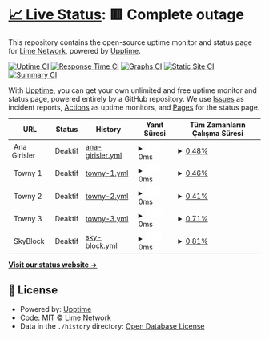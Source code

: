 # [📈 Live Status](https://status.craftlime.net): <!--live status--> **🟥 Complete outage**

This repository contains the open-source uptime monitor and status page for [Lime Network](https://craftlime.net), powered by [Upptime](https://github.com/upptime/upptime).

[![Uptime CI](https://github.com/limenetwork/limestatus/workflows/Uptime%20CI/badge.svg)](https://github.com/limenetwork/limestatus/actions?query=workflow%3A%22Uptime+CI%22)
[![Response Time CI](https://github.com/limenetwork/limestatus/workflows/Response%20Time%20CI/badge.svg)](https://github.com/limenetwork/limestatus/actions?query=workflow%3A%22Response+Time+CI%22)
[![Graphs CI](https://github.com/limenetwork/limestatus/workflows/Graphs%20CI/badge.svg)](https://github.com/limenetwork/limestatus/actions?query=workflow%3A%22Graphs+CI%22)
[![Static Site CI](https://github.com/limenetwork/limestatus/workflows/Static%20Site%20CI/badge.svg)](https://github.com/limenetwork/limestatus/actions?query=workflow%3A%22Static+Site+CI%22)
[![Summary CI](https://github.com/limenetwork/limestatus/workflows/Summary%20CI/badge.svg)](https://github.com/limenetwork/limestatus/actions?query=workflow%3A%22Summary+CI%22)

With [Upptime](https://upptime.js.org), you can get your own unlimited and free uptime monitor and status page, powered entirely by a GitHub repository. We use [Issues](https://github.com/limenetwork/limestatus/issues) as incident reports, [Actions](https://github.com/limenetwork/limestatus/actions) as uptime monitors, and [Pages](https://status.craftlime.net) for the status page.

<!--start: status pages-->
<!-- This summary is generated by Upptime (https://github.com/upptime/upptime) -->
<!-- Do not edit this manually, your changes will be overwritten -->
<!-- prettier-ignore -->
| URL | Status | History | Yanıt Süresi | Tüm Zamanların Çalışma Süresi |
| --- | ------ | ------- | ------------- | ------ |
| <img alt="" src="https://craftlime.net/apps/main/public/assets/img/extras/header-logo.png" height="13"> Ana Girisler | Deaktif | [ana-girisler.yml](https://github.com/LimeNetwork/limestatus/commits/HEAD/history/ana-girisler.yml) | <details><summary><img alt="Response time graph" src="./graphs/ana-girisler/response-time-week.png" height="20"> 0ms</summary><br><a href="https://status.craftlime.net/history/ana-girisler"><img alt="Yanıt Süresi 209" src="https://img.shields.io/endpoint?url=https%3A%2F%2Fraw.githubusercontent.com%2FLimeNetwork%2Flimestatus%2FHEAD%2Fapi%2Fana-girisler%2Fresponse-time.json"></a><br><a href="https://status.craftlime.net/history/ana-girisler"><img alt="24 saatlik yanıt süresi 0" src="https://img.shields.io/endpoint?url=https%3A%2F%2Fraw.githubusercontent.com%2FLimeNetwork%2Flimestatus%2FHEAD%2Fapi%2Fana-girisler%2Fresponse-time-day.json"></a><br><a href="https://status.craftlime.net/history/ana-girisler"><img alt="7 günlük yanıt süresi 0" src="https://img.shields.io/endpoint?url=https%3A%2F%2Fraw.githubusercontent.com%2FLimeNetwork%2Flimestatus%2FHEAD%2Fapi%2Fana-girisler%2Fresponse-time-week.json"></a><br><a href="https://status.craftlime.net/history/ana-girisler"><img alt="30 günlük yanıt süresi 0" src="https://img.shields.io/endpoint?url=https%3A%2F%2Fraw.githubusercontent.com%2FLimeNetwork%2Flimestatus%2FHEAD%2Fapi%2Fana-girisler%2Fresponse-time-month.json"></a><br><a href="https://status.craftlime.net/history/ana-girisler"><img alt="1 yıllık yanıt süresi 209" src="https://img.shields.io/endpoint?url=https%3A%2F%2Fraw.githubusercontent.com%2FLimeNetwork%2Flimestatus%2FHEAD%2Fapi%2Fana-girisler%2Fresponse-time-year.json"></a></details> | <details><summary><a href="https://status.craftlime.net/history/ana-girisler">0.48%</a></summary><a href="https://status.craftlime.net/history/ana-girisler"><img alt="Tüm Zamanların Çalışma Süresi 37.88%" src="https://img.shields.io/endpoint?url=https%3A%2F%2Fraw.githubusercontent.com%2FLimeNetwork%2Flimestatus%2FHEAD%2Fapi%2Fana-girisler%2Fuptime.json"></a><br><a href="https://status.craftlime.net/history/ana-girisler"><img alt="24 saatlik çalışma süresi 0.00%" src="https://img.shields.io/endpoint?url=https%3A%2F%2Fraw.githubusercontent.com%2FLimeNetwork%2Flimestatus%2FHEAD%2Fapi%2Fana-girisler%2Fuptime-day.json"></a><br><a href="https://status.craftlime.net/history/ana-girisler"><img alt="7 günlük çalışma süresi 0.48%" src="https://img.shields.io/endpoint?url=https%3A%2F%2Fraw.githubusercontent.com%2FLimeNetwork%2Flimestatus%2FHEAD%2Fapi%2Fana-girisler%2Fuptime-week.json"></a><br><a href="https://status.craftlime.net/history/ana-girisler"><img alt="30 günlük çalışma süresi 0.00%" src="https://img.shields.io/endpoint?url=https%3A%2F%2Fraw.githubusercontent.com%2FLimeNetwork%2Flimestatus%2FHEAD%2Fapi%2Fana-girisler%2Fuptime-month.json"></a><br><a href="https://status.craftlime.net/history/ana-girisler"><img alt="1 yıllık çalışma süresi 37.88%" src="https://img.shields.io/endpoint?url=https%3A%2F%2Fraw.githubusercontent.com%2FLimeNetwork%2Flimestatus%2FHEAD%2Fapi%2Fana-girisler%2Fuptime-year.json"></a></details>
| <img alt="" src="https://craftlime.net/apps/main/public/assets/img/extras/header-logo.png" height="13"> Towny 1 | Deaktif | [towny-1.yml](https://github.com/LimeNetwork/limestatus/commits/HEAD/history/towny-1.yml) | <details><summary><img alt="Response time graph" src="./graphs/towny-1/response-time-week.png" height="20"> 0ms</summary><br><a href="https://status.craftlime.net/history/towny-1"><img alt="Yanıt Süresi 219" src="https://img.shields.io/endpoint?url=https%3A%2F%2Fraw.githubusercontent.com%2FLimeNetwork%2Flimestatus%2FHEAD%2Fapi%2Ftowny-1%2Fresponse-time.json"></a><br><a href="https://status.craftlime.net/history/towny-1"><img alt="24 saatlik yanıt süresi 0" src="https://img.shields.io/endpoint?url=https%3A%2F%2Fraw.githubusercontent.com%2FLimeNetwork%2Flimestatus%2FHEAD%2Fapi%2Ftowny-1%2Fresponse-time-day.json"></a><br><a href="https://status.craftlime.net/history/towny-1"><img alt="7 günlük yanıt süresi 0" src="https://img.shields.io/endpoint?url=https%3A%2F%2Fraw.githubusercontent.com%2FLimeNetwork%2Flimestatus%2FHEAD%2Fapi%2Ftowny-1%2Fresponse-time-week.json"></a><br><a href="https://status.craftlime.net/history/towny-1"><img alt="30 günlük yanıt süresi 0" src="https://img.shields.io/endpoint?url=https%3A%2F%2Fraw.githubusercontent.com%2FLimeNetwork%2Flimestatus%2FHEAD%2Fapi%2Ftowny-1%2Fresponse-time-month.json"></a><br><a href="https://status.craftlime.net/history/towny-1"><img alt="1 yıllık yanıt süresi 219" src="https://img.shields.io/endpoint?url=https%3A%2F%2Fraw.githubusercontent.com%2FLimeNetwork%2Flimestatus%2FHEAD%2Fapi%2Ftowny-1%2Fresponse-time-year.json"></a></details> | <details><summary><a href="https://status.craftlime.net/history/towny-1">0.46%</a></summary><a href="https://status.craftlime.net/history/towny-1"><img alt="Tüm Zamanların Çalışma Süresi 38.06%" src="https://img.shields.io/endpoint?url=https%3A%2F%2Fraw.githubusercontent.com%2FLimeNetwork%2Flimestatus%2FHEAD%2Fapi%2Ftowny-1%2Fuptime.json"></a><br><a href="https://status.craftlime.net/history/towny-1"><img alt="24 saatlik çalışma süresi 0.00%" src="https://img.shields.io/endpoint?url=https%3A%2F%2Fraw.githubusercontent.com%2FLimeNetwork%2Flimestatus%2FHEAD%2Fapi%2Ftowny-1%2Fuptime-day.json"></a><br><a href="https://status.craftlime.net/history/towny-1"><img alt="7 günlük çalışma süresi 0.46%" src="https://img.shields.io/endpoint?url=https%3A%2F%2Fraw.githubusercontent.com%2FLimeNetwork%2Flimestatus%2FHEAD%2Fapi%2Ftowny-1%2Fuptime-week.json"></a><br><a href="https://status.craftlime.net/history/towny-1"><img alt="30 günlük çalışma süresi 0.00%" src="https://img.shields.io/endpoint?url=https%3A%2F%2Fraw.githubusercontent.com%2FLimeNetwork%2Flimestatus%2FHEAD%2Fapi%2Ftowny-1%2Fuptime-month.json"></a><br><a href="https://status.craftlime.net/history/towny-1"><img alt="1 yıllık çalışma süresi 38.06%" src="https://img.shields.io/endpoint?url=https%3A%2F%2Fraw.githubusercontent.com%2FLimeNetwork%2Flimestatus%2FHEAD%2Fapi%2Ftowny-1%2Fuptime-year.json"></a></details>
| <img alt="" src="https://craftlime.net/apps/main/public/assets/img/extras/header-logo.png" height="13"> Towny 2 | Deaktif | [towny-2.yml](https://github.com/LimeNetwork/limestatus/commits/HEAD/history/towny-2.yml) | <details><summary><img alt="Response time graph" src="./graphs/towny-2/response-time-week.png" height="20"> 0ms</summary><br><a href="https://status.craftlime.net/history/towny-2"><img alt="Yanıt Süresi 222" src="https://img.shields.io/endpoint?url=https%3A%2F%2Fraw.githubusercontent.com%2FLimeNetwork%2Flimestatus%2FHEAD%2Fapi%2Ftowny-2%2Fresponse-time.json"></a><br><a href="https://status.craftlime.net/history/towny-2"><img alt="24 saatlik yanıt süresi 0" src="https://img.shields.io/endpoint?url=https%3A%2F%2Fraw.githubusercontent.com%2FLimeNetwork%2Flimestatus%2FHEAD%2Fapi%2Ftowny-2%2Fresponse-time-day.json"></a><br><a href="https://status.craftlime.net/history/towny-2"><img alt="7 günlük yanıt süresi 0" src="https://img.shields.io/endpoint?url=https%3A%2F%2Fraw.githubusercontent.com%2FLimeNetwork%2Flimestatus%2FHEAD%2Fapi%2Ftowny-2%2Fresponse-time-week.json"></a><br><a href="https://status.craftlime.net/history/towny-2"><img alt="30 günlük yanıt süresi 0" src="https://img.shields.io/endpoint?url=https%3A%2F%2Fraw.githubusercontent.com%2FLimeNetwork%2Flimestatus%2FHEAD%2Fapi%2Ftowny-2%2Fresponse-time-month.json"></a><br><a href="https://status.craftlime.net/history/towny-2"><img alt="1 yıllık yanıt süresi 222" src="https://img.shields.io/endpoint?url=https%3A%2F%2Fraw.githubusercontent.com%2FLimeNetwork%2Flimestatus%2FHEAD%2Fapi%2Ftowny-2%2Fresponse-time-year.json"></a></details> | <details><summary><a href="https://status.craftlime.net/history/towny-2">0.41%</a></summary><a href="https://status.craftlime.net/history/towny-2"><img alt="Tüm Zamanların Çalışma Süresi 37.12%" src="https://img.shields.io/endpoint?url=https%3A%2F%2Fraw.githubusercontent.com%2FLimeNetwork%2Flimestatus%2FHEAD%2Fapi%2Ftowny-2%2Fuptime.json"></a><br><a href="https://status.craftlime.net/history/towny-2"><img alt="24 saatlik çalışma süresi 0.87%" src="https://img.shields.io/endpoint?url=https%3A%2F%2Fraw.githubusercontent.com%2FLimeNetwork%2Flimestatus%2FHEAD%2Fapi%2Ftowny-2%2Fuptime-day.json"></a><br><a href="https://status.craftlime.net/history/towny-2"><img alt="7 günlük çalışma süresi 0.41%" src="https://img.shields.io/endpoint?url=https%3A%2F%2Fraw.githubusercontent.com%2FLimeNetwork%2Flimestatus%2FHEAD%2Fapi%2Ftowny-2%2Fuptime-week.json"></a><br><a href="https://status.craftlime.net/history/towny-2"><img alt="30 günlük çalışma süresi 0.00%" src="https://img.shields.io/endpoint?url=https%3A%2F%2Fraw.githubusercontent.com%2FLimeNetwork%2Flimestatus%2FHEAD%2Fapi%2Ftowny-2%2Fuptime-month.json"></a><br><a href="https://status.craftlime.net/history/towny-2"><img alt="1 yıllık çalışma süresi 37.12%" src="https://img.shields.io/endpoint?url=https%3A%2F%2Fraw.githubusercontent.com%2FLimeNetwork%2Flimestatus%2FHEAD%2Fapi%2Ftowny-2%2Fuptime-year.json"></a></details>
| <img alt="" src="https://craftlime.net/apps/main/public/assets/img/extras/header-logo.png" height="13"> Towny 3 | Deaktif | [towny-3.yml](https://github.com/LimeNetwork/limestatus/commits/HEAD/history/towny-3.yml) | <details><summary><img alt="Response time graph" src="./graphs/towny-3/response-time-week.png" height="20"> 0ms</summary><br><a href="https://status.craftlime.net/history/towny-3"><img alt="Yanıt Süresi 228" src="https://img.shields.io/endpoint?url=https%3A%2F%2Fraw.githubusercontent.com%2FLimeNetwork%2Flimestatus%2FHEAD%2Fapi%2Ftowny-3%2Fresponse-time.json"></a><br><a href="https://status.craftlime.net/history/towny-3"><img alt="24 saatlik yanıt süresi 0" src="https://img.shields.io/endpoint?url=https%3A%2F%2Fraw.githubusercontent.com%2FLimeNetwork%2Flimestatus%2FHEAD%2Fapi%2Ftowny-3%2Fresponse-time-day.json"></a><br><a href="https://status.craftlime.net/history/towny-3"><img alt="7 günlük yanıt süresi 0" src="https://img.shields.io/endpoint?url=https%3A%2F%2Fraw.githubusercontent.com%2FLimeNetwork%2Flimestatus%2FHEAD%2Fapi%2Ftowny-3%2Fresponse-time-week.json"></a><br><a href="https://status.craftlime.net/history/towny-3"><img alt="30 günlük yanıt süresi 0" src="https://img.shields.io/endpoint?url=https%3A%2F%2Fraw.githubusercontent.com%2FLimeNetwork%2Flimestatus%2FHEAD%2Fapi%2Ftowny-3%2Fresponse-time-month.json"></a><br><a href="https://status.craftlime.net/history/towny-3"><img alt="1 yıllık yanıt süresi 228" src="https://img.shields.io/endpoint?url=https%3A%2F%2Fraw.githubusercontent.com%2FLimeNetwork%2Flimestatus%2FHEAD%2Fapi%2Ftowny-3%2Fresponse-time-year.json"></a></details> | <details><summary><a href="https://status.craftlime.net/history/towny-3">0.71%</a></summary><a href="https://status.craftlime.net/history/towny-3"><img alt="Tüm Zamanların Çalışma Süresi 38.17%" src="https://img.shields.io/endpoint?url=https%3A%2F%2Fraw.githubusercontent.com%2FLimeNetwork%2Flimestatus%2FHEAD%2Fapi%2Ftowny-3%2Fuptime.json"></a><br><a href="https://status.craftlime.net/history/towny-3"><img alt="24 saatlik çalışma süresi 3.44%" src="https://img.shields.io/endpoint?url=https%3A%2F%2Fraw.githubusercontent.com%2FLimeNetwork%2Flimestatus%2FHEAD%2Fapi%2Ftowny-3%2Fuptime-day.json"></a><br><a href="https://status.craftlime.net/history/towny-3"><img alt="7 günlük çalışma süresi 0.71%" src="https://img.shields.io/endpoint?url=https%3A%2F%2Fraw.githubusercontent.com%2FLimeNetwork%2Flimestatus%2FHEAD%2Fapi%2Ftowny-3%2Fuptime-week.json"></a><br><a href="https://status.craftlime.net/history/towny-3"><img alt="30 günlük çalışma süresi 0.00%" src="https://img.shields.io/endpoint?url=https%3A%2F%2Fraw.githubusercontent.com%2FLimeNetwork%2Flimestatus%2FHEAD%2Fapi%2Ftowny-3%2Fuptime-month.json"></a><br><a href="https://status.craftlime.net/history/towny-3"><img alt="1 yıllık çalışma süresi 38.17%" src="https://img.shields.io/endpoint?url=https%3A%2F%2Fraw.githubusercontent.com%2FLimeNetwork%2Flimestatus%2FHEAD%2Fapi%2Ftowny-3%2Fuptime-year.json"></a></details>
| <img alt="" src="https://craftlime.net/apps/main/public/assets/img/extras/header-logo.png" height="13"> SkyBlock | Deaktif | [sky-block.yml](https://github.com/LimeNetwork/limestatus/commits/HEAD/history/sky-block.yml) | <details><summary><img alt="Response time graph" src="./graphs/sky-block/response-time-week.png" height="20"> 0ms</summary><br><a href="https://status.craftlime.net/history/sky-block"><img alt="Yanıt Süresi 161" src="https://img.shields.io/endpoint?url=https%3A%2F%2Fraw.githubusercontent.com%2FLimeNetwork%2Flimestatus%2FHEAD%2Fapi%2Fsky-block%2Fresponse-time.json"></a><br><a href="https://status.craftlime.net/history/sky-block"><img alt="24 saatlik yanıt süresi 0" src="https://img.shields.io/endpoint?url=https%3A%2F%2Fraw.githubusercontent.com%2FLimeNetwork%2Flimestatus%2FHEAD%2Fapi%2Fsky-block%2Fresponse-time-day.json"></a><br><a href="https://status.craftlime.net/history/sky-block"><img alt="7 günlük yanıt süresi 0" src="https://img.shields.io/endpoint?url=https%3A%2F%2Fraw.githubusercontent.com%2FLimeNetwork%2Flimestatus%2FHEAD%2Fapi%2Fsky-block%2Fresponse-time-week.json"></a><br><a href="https://status.craftlime.net/history/sky-block"><img alt="30 günlük yanıt süresi 0" src="https://img.shields.io/endpoint?url=https%3A%2F%2Fraw.githubusercontent.com%2FLimeNetwork%2Flimestatus%2FHEAD%2Fapi%2Fsky-block%2Fresponse-time-month.json"></a><br><a href="https://status.craftlime.net/history/sky-block"><img alt="1 yıllık yanıt süresi 161" src="https://img.shields.io/endpoint?url=https%3A%2F%2Fraw.githubusercontent.com%2FLimeNetwork%2Flimestatus%2FHEAD%2Fapi%2Fsky-block%2Fresponse-time-year.json"></a></details> | <details><summary><a href="https://status.craftlime.net/history/sky-block">0.81%</a></summary><a href="https://status.craftlime.net/history/sky-block"><img alt="Tüm Zamanların Çalışma Süresi 12.18%" src="https://img.shields.io/endpoint?url=https%3A%2F%2Fraw.githubusercontent.com%2FLimeNetwork%2Flimestatus%2FHEAD%2Fapi%2Fsky-block%2Fuptime.json"></a><br><a href="https://status.craftlime.net/history/sky-block"><img alt="24 saatlik çalışma süresi 4.90%" src="https://img.shields.io/endpoint?url=https%3A%2F%2Fraw.githubusercontent.com%2FLimeNetwork%2Flimestatus%2FHEAD%2Fapi%2Fsky-block%2Fuptime-day.json"></a><br><a href="https://status.craftlime.net/history/sky-block"><img alt="7 günlük çalışma süresi 0.81%" src="https://img.shields.io/endpoint?url=https%3A%2F%2Fraw.githubusercontent.com%2FLimeNetwork%2Flimestatus%2FHEAD%2Fapi%2Fsky-block%2Fuptime-week.json"></a><br><a href="https://status.craftlime.net/history/sky-block"><img alt="30 günlük çalışma süresi 0.00%" src="https://img.shields.io/endpoint?url=https%3A%2F%2Fraw.githubusercontent.com%2FLimeNetwork%2Flimestatus%2FHEAD%2Fapi%2Fsky-block%2Fuptime-month.json"></a><br><a href="https://status.craftlime.net/history/sky-block"><img alt="1 yıllık çalışma süresi 12.18%" src="https://img.shields.io/endpoint?url=https%3A%2F%2Fraw.githubusercontent.com%2FLimeNetwork%2Flimestatus%2FHEAD%2Fapi%2Fsky-block%2Fuptime-year.json"></a></details>

<!--end: status pages-->

[**Visit our status website →**](https://status.craftlime.net)

## 📄 License

- Powered by: [Upptime](https://github.com/upptime/upptime)
- Code: [MIT](./LICENSE) © [Lime Network](https://craftlime.net)
- Data in the `./history` directory: [Open Database License](https://opendatacommons.org/licenses/odbl/1-0/)
